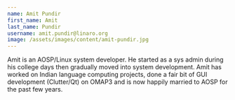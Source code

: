 ```yaml
---
name: Amit Pundir
first_name: Amit
last_name: Pundir
username: amit.pundir@linaro.org
image: /assets/images/content/amit-pundir.jpg
---
```

Amit is an AOSP/Linux system developer. He started as a sys admin during his college days then gradually moved into system development. Amit has worked on Indian language computing projects, done a fair bit of GUI development (Clutter/Qt) on OMAP3 and is now happily married to AOSP for the past few years.